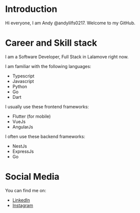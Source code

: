 # Introduction
Hi everyone, I am Andy @andylilfs0217. Welcome to my GitHub.

# Career and Skill stack
I am a Software Developer, Full Stack in Lalamove right now.  


I am familiar with the following languages:  
- Typescript
- Javascript
- Python
- Go
- Dart


I usually use these frontend frameworks:  
- Flutter (for mobile)
- VueJs
- AngularJs


I often use these backend frameworks:  
- NestJs
- ExpressJs
- Go

# Social Media
You can find me on:
- [LinkedIn](https://www.linkedin.com/in/andyli0217/)
- [Instagram](https://www.instagram.com/andyli_lfs898)
